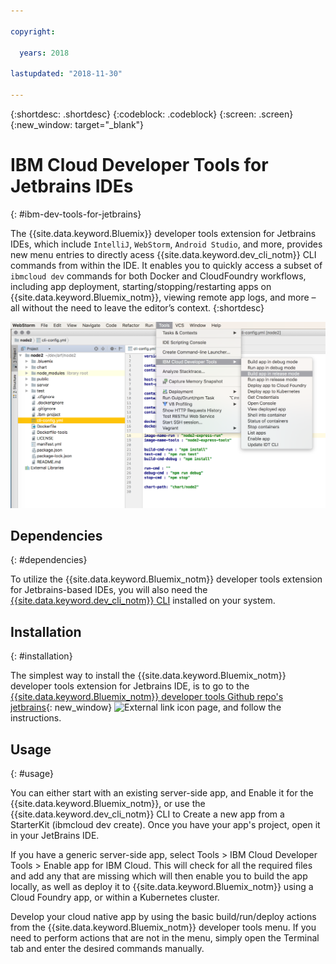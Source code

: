 ```yaml
---

copyright:

  years: 2018

lastupdated: "2018-11-30"

---
```


{:shortdesc: .shortdesc}
{:codeblock: .codeblock}
{:screen: .screen}
{:new_window: target="_blank"}

# IBM Cloud Developer Tools for Jetbrains IDEs
{: #ibm-dev-tools-for-jetbrains}

The {{site.data.keyword.Bluemix}} developer tools extension for Jetbrains IDEs, which include `IntelliJ`, `WebStorm`, `Android Studio`, and more, provides new menu entries to directly acess {{site.data.keyword.dev_cli_notm}} CLI commands from within the IDE. It enables you to quickly access a subset of `ibmcloud dev` commands for both Docker and CloudFoundry workflows, including app deployment, starting/stopping/restarting apps on {{site.data.keyword.Bluemix_notm}}, viewing remote app logs, and more – all without the need to leave the editor’s context.
{:shortdesc}

![Screen capture of the IBM Cloud Developer Tools running within WebStorm IDE.](jetbrains.png "{{site.data.keyword.Bluemix_notm}} developer tools menu example running within WebStorm IDE")

## Dependencies
{: #dependencies}

To utilize the {{site.data.keyword.Bluemix_notm}} developer tools extension for Jetbrains-based IDEs, you will also need the [{{site.data.keyword.dev_cli_notm}} CLI](/docs/cli/index.html#overview) installed on your system.

## Installation
{: #installation}

The simplest way to install the {{site.data.keyword.Bluemix_notm}} developer tools extension for Jetbrains IDE, is to go to the [{{site.data.keyword.Bluemix_notm}} developer tools Github repo's jetbrains](https://github.com/IBM-Cloud/ibm-cloud-developer-tools/tree/master/jetbrains){: new_window} ![External link icon](../../icons/launch-glyph.svg "External link icon") page, and follow the instructions.

## Usage
{: #usage}

You can either start with an existing server-side app, and Enable it for the {{site.data.keyword.Bluemix_notm}}, or use the {{site.data.keyword.dev_cli_notm}} CLI to Create a new app from a StarterKit (ibmcloud dev create). Once you have your app's project, open it in your JetBrains IDE.

If you have a generic server-side app, select Tools > IBM Cloud Developer Tools > Enable app for IBM Cloud. This will check for all the required files and add any that are missing which will then enable you to build the app locally, as well as deploy it to {{site.data.keyword.Bluemix_notm}} using a Cloud Foundry app, or within a Kubernetes cluster.

Develop your cloud native app by using the basic build/run/deploy actions from the {{site.data.keyword.Bluemix_notm}} developer tools menu. If you need to perform actions that are not in the menu, simply open the Terminal tab and enter the desired commands manually.
